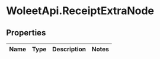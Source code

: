 # WoleetApi.ReceiptExtraNode

## Properties
Name | Type | Description | Notes
------------ | ------------- | ------------- | -------------


